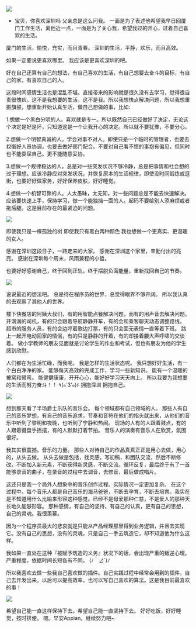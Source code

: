 ![](https://ohovav7hg.qnssl.com/2017-11-20-13-46-20.jpg)

- 宝贝，你喜欢深圳吗
父亲总是这么问我。
一面是为了表述他希望我早日回厦门工作生活，离他近一点，一面是为了关心我，希望我过的开心，过着自己喜欢的生活。

厦门的生活，愉悦，充实，而且青春。
深圳的生活，平静，欢乐，而且高效。

如果一定要说更喜欢哪里。
我应该是更喜欢深圳的吧。

好在自己还算有自己的想法，有自己喜欢的生活，有自己想要去奋斗的目标，有自己的家，有喜欢自己的人。

这段时间感情生活也是混乱不堪。直接带来的影响就是很久没有去学习，觉得很自责很愧疚。这不是我想要的生活，这不是我。所以我想快点解决问题，所以我想重振旗鼓，想重新开始认真生活，做自己想做的事，比如:

1.想做一个黑白分明的人。喜欢就是专一。所以既然自己已经做好了决定，无论这个决定是好是坏，只知道这是一个让我开心的决定。所以就不要犹豫，不要分心。

2.想做一个明智真诚的人。学会对事不对人。即使只是一个临时的管理者，也要去权衡好人员协调，也要去做好部门配合。不要对自己看不惯的事抱有偏见，但同时也不能委屈自己。更不能随意妥协。

3.想做一个规律稳达的人。总是对一些突发状况不够冷静，总是把事情和社会想的过于理想。应该冷静应对突发状况，并恢复原本的生活规律，即使没时间锻炼或逛街，也要好好做家务，好好保养皮肤，好好睡觉。

4.想做一个机智可靠的人。人太愚昧，太无知，对一些问题总是不能去快速解决。应该要快速上手，保持学习，做一个能独挡一面的人。起码不要给别人添麻烦或者拖后腿。这是目前存在的最紧迫的问题。

![](https://ohovav7hg.qnssl.com/2017-11-20-13-48-05.jpg)

即使我只是一棵孤独的树
即使我只有黑白两种颜色
我也想做一个更真实、更温暖的女人。

感谢在深圳这段日子，一路走来的大家。
感谢在深圳这个家里，辛勤付出的亮亮。
感谢在深圳每个周末，风雨兼程的小哲。

也要好好感谢自己，终于回到正轨，终于摆脱负面能量，重新找回自己的节奏。


![](https://ohovav7hg.qnssl.com/2017-11-20-13-48-22.jpg)

说说最近的想法吧。
总是待在程序员的世界，总觉得眼界不够开阔。
所以我认真的去观察了其他人的世界。

楼下快餐店的阿姨大叔们，有的用智能点餐解决问题，而有的用声音去解决问题。
开滴滴的司机，有的只会跟着导航静静开车，有的会和乘客聊天动态调整路线。
超市的服务人员，有的会边哼着歌边打票，有的只会面无表情一直等着下班。
路上一起开电动回家的情侣，有的只是静静的开着，有的却搂着腰大声呼啸的交谈着。
做小学教师的朋友见面就是讨论学生的作业和考试，但也有朋友为他的学生感到欣慰。

人们都在为生活忙碌，而我呢。
我是怎样的生活状态呢。
我只想好好生活，有一个白白净净的家。
能够每天高效的完成工作，学习一些新知识。
能有一个温暖的被窝和臂弯。
能健健康康，开开心心，能好好学习天天向上。
所以我要为我想要的生活而努力奋斗！！
٩(๑´3‘๑)۶
拥抱深圳 拥抱自己。

![](https://ohovav7hg.qnssl.com/2017-11-20-13-48-48.jpg)

想到那天看了半场爵士乐队的音乐会。
每个领域都有自己领域的人。
那些人有自己的音乐梦想，有自己的音乐追求，节奏和音符在他们的指头就出来，从他们的音乐中听到了黎明和夜晚，也听到了宁静和热闹。
现场的人有的人跟着鼓点，有的人跟着键盘手摇摆，有的人默默打着节拍。
音乐人的演奏有音乐人在欣赏，氛围很好。

我其实很震撼。音乐的力量。
那些人对待自己的作品真真正正是用心去做，用心的，从头去做。
从头去做是包括，找灵感，写初稿，和团队交流，然后不断修改，不断加入新元素，不断获得新灵感，不断交流。循环反复，最后终于有了一首能够录音的曲子，在录音的过程中去调音，去修音，最后做成唱片。

这还只是我一个局外人想象中的音乐创作过程。实际情况一定更加复杂。
在这个过程中，每个音乐人都是自己音乐的海马爸爸，不断去孕育，不断去培育。我实在是不知道用什么比喻来形容这种感觉。已经不是母爱那种仁慈，不是爱人的那种天长地久能够形容。
那种感情，有自己的坚持，有自己的认真，更有自己的思想，自己的灵魂。我很羡慕。

因为一个程序员最大的悲哀就是只能从产品经理那里得到业务逻辑，并且去实现它。没有自己的思想，没有的灵魂，只是自己一手去筑造它，却不知道他为什么这样。

我如果一直处在这种『被赋予筑造的义务』状况下的话，会出现严重的叛逆心理。严重程度，依据时间长短各有不同。
(ﾉ｀⊿´)ﾉ

所以我喜欢去做一些我自己喜欢做的插件。自己实践过程中经常会用到的插件，自己去开发出来。以后可以提高效率，也可以写自己喜欢的算法。这是我目前最喜欢的事！

![](https://ohovav7hg.qnssl.com/2017-11-20-13-49-03.jpg)

希望自己能一直这样保持下去。希望自己能一直坚持下去。
好好吃饭，好好睡觉，按时排便。
嗯。早安Appian。继续努力吧~
